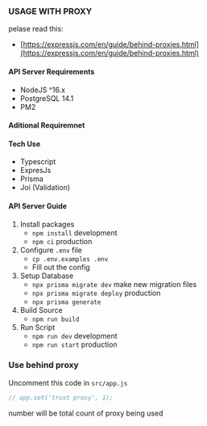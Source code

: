 
### USAGE WITH PROXY

pelase read this:

* [https://expressjs.com/en/guide/behind-proxies.html](https://expressjs.com/en/guide/behind-proxies.html)

#### API Server Requirements

* NodeJS ^16.x
* PostgreSQL 14.1
* PM2

#### Aditional Requiremnet

#### Tech Use

* Typescript
* ExpresJs
* Prisma
* Joi (Validation)

#### API Server Guide

1. Install packages
    * `npm install` development
    * `npm ci` production
2. Configure `.env` file
    * `cp .env.examples .env`
    * Fill out the config
3. Setup Database
    * `npx prisma migrate dev` make new migration files
    * `npx prisma migrate deploy` production
    * `npx prisma generate`
4. Build Source
    * `npm run build`
5. Run Script
    * `npm run dev` development
    * `npm run start` production

### Use behind proxy

Uncomment this code in `src/app.js`

```js
// app.set('trust proxy', 1);
```

number will be total count of proxy being used
